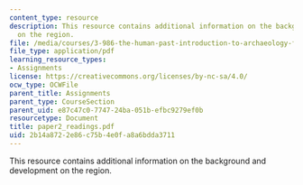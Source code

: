 ```yaml
---
content_type: resource
description: This resource contains additional information on the background and development
  on the region.
file: /media/courses/3-986-the-human-past-introduction-to-archaeology-fall-2006/2b14a8722e86c75b4e0fa8a6bdda3711_paper2_readings.pdf
file_type: application/pdf
learning_resource_types:
- Assignments
license: https://creativecommons.org/licenses/by-nc-sa/4.0/
ocw_type: OCWFile
parent_title: Assignments
parent_type: CourseSection
parent_uid: e87c47c0-7747-24ba-051b-efbc9279ef0b
resourcetype: Document
title: paper2_readings.pdf
uid: 2b14a872-2e86-c75b-4e0f-a8a6bdda3711
---
```

This resource contains additional information on the background and development on the region.